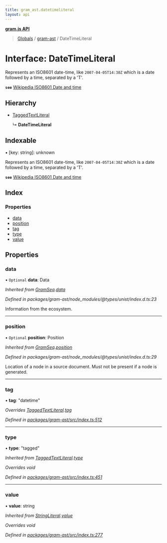 ```yaml
---
title: gram_ast.datetimeliteral
layout: api
---
```


**[gram.js API](../README.md)**

> [Globals](../globals.md) / [gram-ast](../modules/gram_ast.md) / DateTimeLiteral

# Interface: DateTimeLiteral

Represents an ISO8601 date-time, like `2007-04-05T14:30Z` which is
a date followed by a time, separated by a 'T'.

**`see`** [Wikipedia ISO8601 Date and time](https://en.wikipedia.org/wiki/ISO_8601#Combined_date_and_time_representations)

## Hierarchy

* [TaggedTextLiteral](gram_ast.taggedtextliteral.md)

  ↳ **DateTimeLiteral**

## Indexable

▪ [key: string]: unknown

Represents an ISO8601 date-time, like `2007-04-05T14:30Z` which is
a date followed by a time, separated by a 'T'.

**`see`** [Wikipedia ISO8601 Date and time](https://en.wikipedia.org/wiki/ISO_8601#Combined_date_and_time_representations)

## Index

### Properties

* [data](gram_ast.datetimeliteral.md#data)
* [position](gram_ast.datetimeliteral.md#position)
* [tag](gram_ast.datetimeliteral.md#tag)
* [type](gram_ast.datetimeliteral.md#type)
* [value](gram_ast.datetimeliteral.md#value)

## Properties

### data

• `Optional` **data**: Data

*Inherited from [GramSeq](gram_ast.gramseq.md).[data](gram_ast.gramseq.md#data)*

*Defined in packages/gram-ast/node_modules/@types/unist/index.d.ts:23*

Information from the ecosystem.

___

### position

• `Optional` **position**: Position

*Inherited from [GramSeq](gram_ast.gramseq.md).[position](gram_ast.gramseq.md#position)*

*Defined in packages/gram-ast/node_modules/@types/unist/index.d.ts:29*

Location of a node in a source document.
Must not be present if a node is generated.

___

### tag

•  **tag**: \"datetime\"

*Overrides [TaggedTextLiteral](gram_ast.taggedtextliteral.md).[tag](gram_ast.taggedtextliteral.md#tag)*

*Defined in [packages/gram-ast/src/index.ts:512](https://github.com/gram-data/gram-js/blob/594b46d/packages/gram-ast/src/index.ts#L512)*

___

### type

•  **type**: \"tagged\"

*Inherited from [TaggedTextLiteral](gram_ast.taggedtextliteral.md).[type](gram_ast.taggedtextliteral.md#type)*

*Overrides void*

*Defined in [packages/gram-ast/src/index.ts:451](https://github.com/gram-data/gram-js/blob/594b46d/packages/gram-ast/src/index.ts#L451)*

___

### value

•  **value**: string

*Inherited from [StringLiteral](gram_ast.stringliteral.md).[value](gram_ast.stringliteral.md#value)*

*Overrides void*

*Defined in [packages/gram-ast/src/index.ts:277](https://github.com/gram-data/gram-js/blob/594b46d/packages/gram-ast/src/index.ts#L277)*
